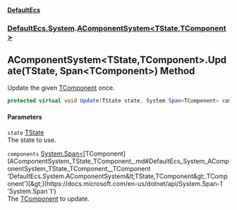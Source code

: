 #### [DefaultEcs](DefaultEcs.md 'DefaultEcs')
### [DefaultEcs.System](DefaultEcs.md#DefaultEcs_System 'DefaultEcs.System').[AComponentSystem&lt;TState,TComponent&gt;](AComponentSystem_TState_TComponent_.md 'DefaultEcs.System.AComponentSystem&lt;TState,TComponent&gt;')
## AComponentSystem&lt;TState,TComponent&gt;.Update(TState, Span&lt;TComponent&gt;) Method
Update the given [TComponent](AComponentSystem_TState_TComponent_.md#DefaultEcs_System_AComponentSystem_TState_TComponent__TComponent 'DefaultEcs.System.AComponentSystem&lt;TState,TComponent&gt;.TComponent') once.  
```csharp
protected virtual void Update(TState state, System.Span<TComponent> components);
```
#### Parameters
<a name='DefaultEcs_System_AComponentSystem_TState_TComponent__Update(TState_System_Span_TComponent_)_state'></a>
`state` [TState](AComponentSystem_TState_TComponent_.md#DefaultEcs_System_AComponentSystem_TState_TComponent__TState 'DefaultEcs.System.AComponentSystem&lt;TState,TComponent&gt;.TState')  
The state to use.
  
<a name='DefaultEcs_System_AComponentSystem_TState_TComponent__Update(TState_System_Span_TComponent_)_components'></a>
`components` [System.Span&lt;](https://docs.microsoft.com/en-us/dotnet/api/System.Span-1 'System.Span`1')[TComponent](AComponentSystem_TState_TComponent_.md#DefaultEcs_System_AComponentSystem_TState_TComponent__TComponent 'DefaultEcs.System.AComponentSystem&lt;TState,TComponent&gt;.TComponent')[&gt;](https://docs.microsoft.com/en-us/dotnet/api/System.Span-1 'System.Span`1')  
The [TComponent](AComponentSystem_TState_TComponent_.md#DefaultEcs_System_AComponentSystem_TState_TComponent__TComponent 'DefaultEcs.System.AComponentSystem&lt;TState,TComponent&gt;.TComponent') to update.
  
